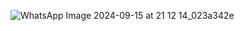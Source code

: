 ![WhatsApp Image 2024-09-15 at 21 12 14_023a342e](https://github.com/user-attachments/assets/87469b31-b470-4191-b282-b7d1d1450cba)

